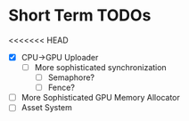 # Short Term TODOs
<<<<<<< HEAD
- [x] CPU->GPU Uploader
    - [ ] More sophisticated synchronization
        - [ ] Semaphore?
        - [ ] Fence?
- [ ] More Sophisticated GPU Memory Allocator
- [ ] Asset System
